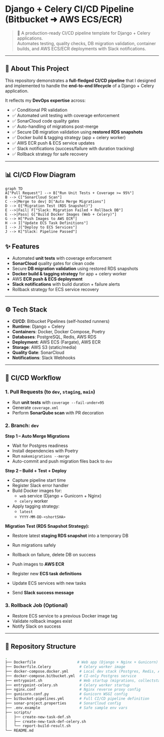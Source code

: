 # Django + Celery CI/CD Pipeline (Bitbucket ➜ AWS ECS/ECR)

> 🚀 A production-ready CI/CD pipeline template for Django + Celery applications.  
> Automates testing, quality checks, DB migration validation, container builds, and AWS ECS/ECR deployments with Slack notifications.

---

## 📌 About This Project  

This repository demonstrates a **full-fledged CI/CD pipeline** that I designed and implemented to handle the **end-to-end lifecycle** of a Django + Celery application.  

It reflects my **DevOps expertise** across:  
- ✅ Conditional PR validation  
- ✅ Automated unit testing with coverage enforcement  
- ✅ SonarCloud code quality gates  
- ✅ Auto-handling of migrations post-merge  
- ✅ Secure DB migration validation using **restored RDS snapshots**  
- ✅ Docker build & tagging strategy (app + celery worker)  
- ✅ AWS ECR push & ECS service updates  
- ✅ Slack notifications (success/failure with duration tracking)  
- ✅ Rollback strategy for safe recovery 

---

## 📊 CI/CD Flow Diagram  

```mermaid
graph TD
A["Pull Request"] --> B["Run Unit Tests + Coverage >= 95%"]
B --> C["SonarCloud Scan"]
C -->|Merge to dev| D["Auto Merge Migrations"]
D --> E{"Migration Test (RDS Snapshot)"}
E -->|Fail| F["Slack: Migration Failed + Rollback DB"]
E -->|Pass| G["Build Docker Images (Web + Celery)"]
G --> H["Push Images to AWS ECR"]
H --> I["Update ECS Task Definitions"]
I --> J["Deploy to ECS Services"]
J --> K["Slack: Pipeline Passed"]
```

## ✨ Features  

- Automated **unit tests** with coverage enforcement  
- **SonarCloud** quality gates for clean code  
- Secure **DB migration validation** using restored RDS snapshots  
- **Docker build & tagging strategy** for app + celery worker  
- AWS **ECR push & ECS deployment**  
- **Slack notifications** with build duration + failure alerts  
- Rollback strategy for ECS service recovery  

---

## ⚙️ Tech Stack  

- **CI/CD**: Bitbucket Pipelines (self-hosted runners)  
- **Runtime**: Django + Celery  
- **Containers**: Docker, Docker Compose, Poetry  
- **Databases**: PostgreSQL, Redis, AWS RDS  
- **Deployment**: AWS ECS (Fargate), AWS ECR  
- **Storage**: AWS S3 (static/media)  
- **Quality Gate**: SonarCloud  
- **Notifications**: Slack Webhooks  

---

## 🔄 CI/CD Workflow  

### 1. Pull Requests (to `dev`, `staging`, `main`)  
- Run **unit tests** with `coverage --fail-under=95`  
- Generate `coverage.xml`  
- Perform **SonarQube scan** with PR decoration  

### 2. Branch: `dev`  

**Step 1 – Auto Merge Migrations**  
- Wait for Postgres readiness  
- Install dependencies with Poetry  
- Run `makemigrations --merge`  
- Auto-commit and push migration files back to `dev`  

**Step 2 – Build + Test + Deploy**  
- Capture pipeline start time  
- Register Slack error handler  
- Build Docker images for:  
  - `web` service (Django + Gunicorn + Nginx)  
  - `celery` worker  
- Apply tagging strategy:  
  - `latest`  
  - `YYYY-MM-DD-<shortSHA>`  

**Migration Test (RDS Snapshot Strategy):**  
- Restore latest **staging RDS snapshot** into a temporary DB  
- Run migrations safely  
- Rollback on failure, delete DB on success  

- Push images to **AWS ECR**  
- Register new **ECS task definitions**  
- Update ECS services with new tasks  
- Send **Slack success message**  

### 3. Rollback Job (Optional)  
- Restore ECS service to a previous Docker image tag  
- Validate rollback images exist  
- Notify Slack on success  

---

## 📂 Repository Structure  

```bash
.
├── Dockerfile                   # Web app (Django + Nginx + Gunicorn)
├── Dockerfile.Celery             # Celery worker image
├── docker-compose.docker.yml     # Local dev stack (Postgres, Redis, App)
├── docker-compose.bitbucket.yml  # CI-only Postgres service
├── entrypoint.sh                 # Web startup (migrations, collectstatic, gunicorn)
├── entrypoint-celery.sh          # Celery worker startup
├── nginx.conf                    # Nginx reverse proxy config
├── gunicorn.conf.py              # Gunicorn WSGI config
├── bitbucket-pipelines.yml       # Full CI/CD pipeline definition
├── sonar-project.properties      # SonarCloud config
├── .env.example                  # Safe sample env vars
├── scripts/
│   ├── create-new-task-def.sh
│   ├── create-new-task-def-celery.sh
│   └── report-build-result.sh
└── README.md
```